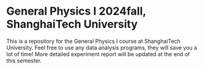 # General Physics I 2024fall, ShanghaiTech University
This is a repository for the General Physics I course at ShanghaiTech University.
Feel free to use any data analysis programs, they will save you a lot of time!
More detailed experiment report will be updated at the end of this semester.